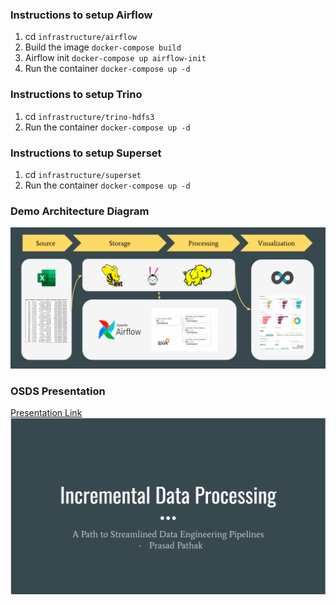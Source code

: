 ### Instructions to setup Airflow

1. cd `infrastructure/airflow`
2. Build the image `docker-compose build`
3. Airflow init `docker-compose up airflow-init`
4. Run the container `docker-compose up -d`


### Instructions to setup Trino

1. cd `infrastructure/trino-hdfs3`
2. Run the container `docker-compose up -d`

### Instructions to setup Superset

1. cd `infrastructure/superset`
2. Run the container `docker-compose up -d`

### Demo Architecture Diagram

![Architecture](./assets/architecture.png)

### OSDS Presentation

[Presentation Link](https://docs.google.com/presentation/d/11dIkphkAH-SC1JBWZzOa0jIlg5W0OQEsBMHhmCkc7RQ/edit?usp=sharing)
![Presentation](./assets/slides.png)